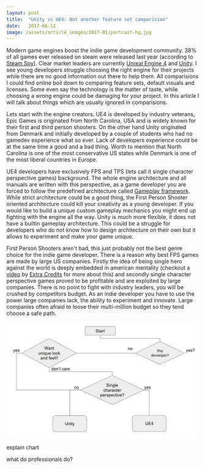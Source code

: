 ```yaml
---
layout: post
title:  "Unity vs UE4: Not another feature set comparision"
date:   2017-06-12
image: /assets/article_images/2017-01/portrait-hq.jpg
---
```


Modern game engines boost the indie game development community. 38% of all games ever released on steam were released last year (according to [Steam Spy](https://twitter.com/Steam_Spy/status/804072335997358084)). Clear market leaders are currently [Unreal Engine 4](https://www.unrealengine.com) and [Unity](https://unity3d.com). I see young developers struggle choosing the right engine for their projects while there are no good information out there to help them. All comparisions I could find online boil down to comparing feature sets, default visuals and licenses. Some even say the technology is the matter of taste, while choosing a wrong engine could be damaging for your project. In this article I will talk about things which are usually ignored in comparisions.

Lets start with the engine creators. UE4 is developed by industry veterans, Epic Games is originated from North Carolina, USA and is widely known for their first and third person shooters. On the other hand Unity originated from Denmark and initially developed by a couple of students who had no gamedev experience what so ever. Lack of developers experience could be at the same time a good and a bad thing. Worth to mention that North Carolina is one of the most conservative US states while Denmark is one of the most liberal countries in Europe.

UE4 developers have exclusively FPS and TPS (lets call it single character perspective games) background. The whole engine architecture and all manuals are written with this perspective, as a game developer you are forced to follow the predefined architecture called [Gameplay framework](https://docs.unrealengine.com/latest/INT/Gameplay/Framework/). While strict architecture could be a good thing, the First Person Shooter oriented architecture could kill your creativity as a young developer. If you would like to build a unique custom gameplay mechanics you might end up fighting with the engine all the way. Unity is much more flexible, it does not have a builtin gameplay architecture. This could be a struggle for developers who do not know how to design architecture on their own but it allows to experiment and make your game unique.
 
First Person Shooters aren't bad, this just probably not the best genre choice for the indie game developer. There is a reason why best FPS games are made by large US companies. Firstly the idea of being single hero against the world is deeply embedded in american mentality (checkout a [video](https://www.youtube.com/watch?v=os3lWIuGsXE) by [Extra Credits](https://www.youtube.com/user/ExtraCreditz) for more about this) and secondly single character perspective games proved to be profitable and are exploited by large companies. There is no point to fight with industry leaders, you will be crushed by competitors budget. As an indie developer you have to use the power large companies lack, the ability to experiment and innovate. Large companies often afraid to loose their multi-million budget so they tend choose a safe path.
   
![Engine choice block diagram](/assets/article_images/2017-06/unity-vs-ue4.png)

explain chart

what do professionals do?

